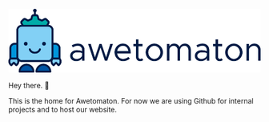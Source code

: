 ![logo](Awetomaton_logo-Horizontal.png)

Hey there. 👋

This is the home for Awetomaton. For now we are using Github for internal projects and to host our website.